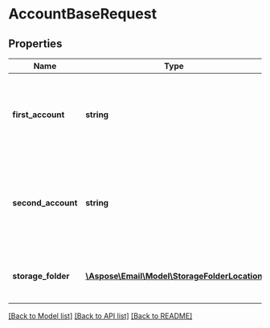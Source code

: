 # AccountBaseRequest

## Properties
Name | Type | Description | Notes
------------ | ------------- | ------------- | -------------
**first_account** | **string** | First account storage file name for receiving emails (or universal one) | 
**second_account** | **string** | Second account storage file name for sending emails (ignored if first is universal) | [optional] 
**storage_folder** | [**\Aspose\Email\Model\StorageFolderLocation**](StorageFolderLocation.md) | Storage folder location of account files | [optional] 



[[Back to Model list]](README.md#documentation-for-models) [[Back to API list]](README.md#documentation-for-api-endpoints) [[Back to README]](README.md)


